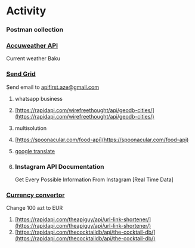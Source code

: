 # Activity

### Postman collection

### [Accuweather API](https://developer.accuweather.com/)

Current weather Baku

### [Send Grid](https://sendgrid.com/)

Send email to apifirst.aze@gmail.com

1. whatsapp business
2. [https://rapidapi.com/wirefreethought/api/geodb-cities/](https://rapidapi.com/wirefreethought/api/geodb-cities/)
3. multisolution
4. [https://spoonacular.com/food-api](https://spoonacular.com/food-api)
5. [google translate](https://cloud.google.com/docs/authentication/use-cases#google-apis)
6.  ### Instagram API Documentation

    Get Every Possible Information From Instagram \[Real Time Data]

### [Currency convertor](https://apilayer.com/marketplace/exchangerates\_data-api#documentation-tab)

Change 100 azt to EUR

1. [https://rapidapi.com/theapiguy/api/url-link-shortener/](https://rapidapi.com/theapiguy/api/url-link-shortener/)
2. [https://rapidapi.com/thecocktaildb/api/the-cocktail-db/](https://rapidapi.com/thecocktaildb/api/the-cocktail-db/)
